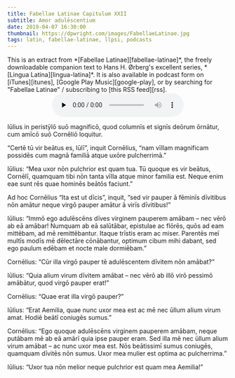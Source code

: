```yaml
---
title: Fabellae Latinae Capitulum XXII
subtitle: Amor adulēscentium
date: 2019-04-07 16:30:00
thumbnail: https://dpwright.com/images/FabellaeLatinae.jpg
tags: latin, fabellae-latinae, llpsi, podcasts
---
```


<div class="sidenote">This is an extract from *[Fabellae
Latinae][fabellae-latinae]*, the freely downloadable companion text to Hans H.
Ørberg's excellent series, *[Lingua Latina][lingua-latina]*.  It is also
available in podcast form on [iTunes][itunes], [Google Play
Music][google-play], or by searching for "Fabellae Latinae" / subscribing to
[this RSS feed][rss].</div>

<center>
<audio controls preload="none">
  <source src="https://s3.amazonaws.com/fabellaelatinae/capitula/22-AmorAdulescentium.mp3" type="audio/mpeg" />
</audio>
</center>

Iūlius in peristȳlō suō magnificō, quod columnīs et signīs deōrum ōrnātur, cum
amīcō suō Cornēliō loquitur.

“Certē tū vir beātus es, Iūlī”, inquit Cornēlius, “nam vīllam magnificam
possidēs cum magnā familiā atque uxōre pulcherrimā.”

Iūlius: “Mea uxor nōn pulchrior est quam tua. Tū quoque es vir beātus, Cornēlī,
quamquam tibi nōn tanta vīlla atque minor familia est. Neque enim eae sunt rēs
quae hominēs beātōs faciunt.”

Ad hoc Cornēlius “Ita est ut dīcis”, inquit, “sed vir pauper ā fēminīs
dīvitibus nōn amātur neque virgō pauper amātur ā virīs dīvitibus!”

Iūlius: “Immō ego adulēscēns dīves virginem pauperem amābam – nec vērō ab eā
amābar! Numquam ab eā salūtābar, epistulae ac flōrēs, quōs ad eam mittēbam, ad
mē remittēbantur. Itaque trīstis eram ac miser. Parentēs meī multīs modīs mē
dēlectāre cōnābantur, optimum cibum mihi dabant, sed ego paulum edēbam et nocte
male dormiēbam.”

Cornēlius: “Cūr illa virgō pauper tē adulēscentem dīvitem nōn amābat?”

Iūlius: “Quia alium virum dīvitem amābat – nec vērō ab illō virō pessimō
amābātur, quod virgō pauper erat!”

Cornēlius: “Quae erat illa virgō pauper?”

Iūlius: “Erat Aemilia, quae nunc uxor mea est ac mē nec ūllum alium virum amat.
Hodiē beātī coniugēs sumus.”

Cornēlius: “Ego quoque adulēscēns virginem pauperem amābam, neque putābam mē ab
eā amārī quia ipse pauper eram. Sed illa mē nec ūllum alium virum amābat – ac
nunc uxor mea est. Nōs beātissimī sumus coniugēs, quamquam dīvitēs nōn sumus.
Uxor mea mulier est optima ac pulcherrima.”

Iūlius: “Uxor tua nōn melior neque pulchrior est quam mea Aemilia!”

[fabellae-latinae]: https://www.hackettpublishing.com/pdfs/FabellaeLatinae_2016_HansOrberg.pdf
[lingua-latina]: https://www.hackettpublishing.com/lingua-latina-per-se-illustrata-series
[itunes]: https://itunes.apple.com/us/podcast/fabellae-latinae/id1439859681
[google-play]: https://play.google.com/music/m/Iejungfyafunuhg4ehuhrfjerdq?t=Fabellae_Latinae
[rss]: https://s3.amazonaws.com/fabellaelatinae/feed.rss
